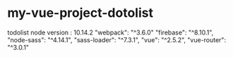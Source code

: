 # my-vue-project-dotolist
 todolist
 node version :  10.14.2
"webpack": "^3.6.0"
"firebase": "^8.10.1",
"node-sass": "^4.14.1",
"sass-loader": "^7.3.1",
"vue": "^2.5.2",
"vue-router": "^3.0.1"